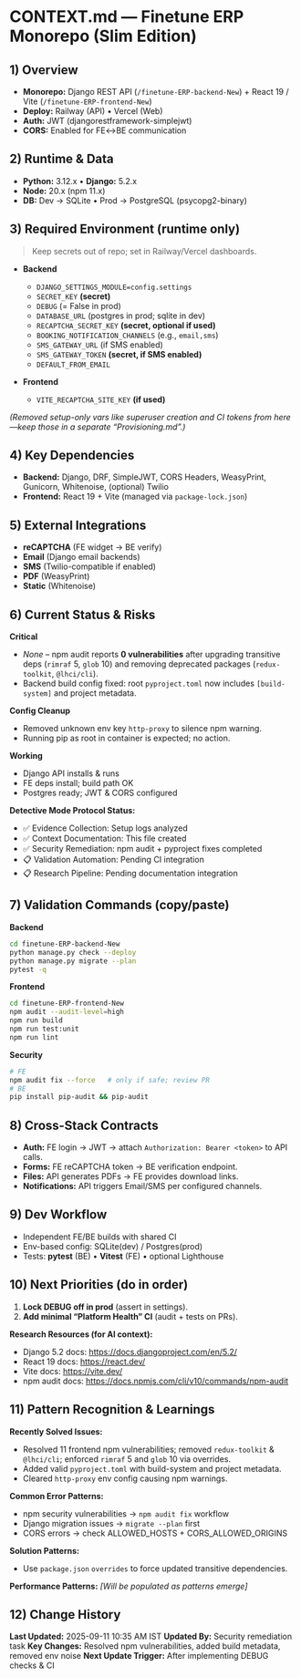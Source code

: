 # CONTEXT.md — Finetune ERP Monorepo (Slim Edition)

## 1) Overview

* **Monorepo:** Django REST API (`/finetune-ERP-backend-New`) + React 19 / Vite (`/finetune-ERP-frontend-New`)
* **Deploy:** Railway (API) • Vercel (Web)
* **Auth:** JWT (djangorestframework-simplejwt)
* **CORS:** Enabled for FE↔BE communication

## 2) Runtime & Data

* **Python:** 3.12.x • **Django:** 5.2.x
* **Node:** 20.x (npm 11.x)
* **DB:** Dev → SQLite • Prod → PostgreSQL (psycopg2-binary)

## 3) Required Environment (runtime only)

> Keep secrets out of repo; set in Railway/Vercel dashboards.

* **Backend**

  * `DJANGO_SETTINGS_MODULE=config.settings`
  * `SECRET_KEY` **(secret)**
  * `DEBUG` (= False in prod)
  * `DATABASE_URL` (postgres in prod; sqlite in dev)
  * `RECAPTCHA_SECRET_KEY` **(secret, optional if used)**
  * `BOOKING_NOTIFICATION_CHANNELS` (e.g., `email,sms`)
  * `SMS_GATEWAY_URL` (if SMS enabled)
  * `SMS_GATEWAY_TOKEN` **(secret, if SMS enabled)**
  * `DEFAULT_FROM_EMAIL`
* **Frontend**

  * `VITE_RECAPTCHA_SITE_KEY` **(if used)**

*(Removed setup-only vars like superuser creation and CI tokens from here—keep those in a separate “Provisioning.md”.)*

## 4) Key Dependencies

* **Backend:** Django, DRF, SimpleJWT, CORS Headers, WeasyPrint, Gunicorn, Whitenoise, (optional) Twilio
* **Frontend:** React 19 + Vite (managed via `package-lock.json`)

## 5) External Integrations

* **reCAPTCHA** (FE widget → BE verify)
* **Email** (Django email backends)
* **SMS** (Twilio-compatible if enabled)
* **PDF** (WeasyPrint)
* **Static** (Whitenoise)

## 6) Current Status & Risks

**Critical**

* _None_ – npm audit reports **0 vulnerabilities** after upgrading transitive deps (`rimraf` 5, `glob` 10) and removing deprecated packages (`redux-toolkit`, `@lhci/cli`).
* Backend build config fixed: root `pyproject.toml` now includes `[build-system]` and project metadata.

**Config Cleanup**

* Removed unknown env key `http-proxy` to silence npm warning.
* Running pip as root in container is expected; no action.

**Working**

* Django API installs & runs
* FE deps install; build path OK
* Postgres ready; JWT & CORS configured

**Detective Mode Protocol Status:**
- ✅ Evidence Collection: Setup logs analyzed
- ✅ Context Documentation: This file created
- ✅ Security Remediation: npm audit + pyproject fixes completed
- 📋 Validation Automation: Pending CI integration
- 📋 Research Pipeline: Pending documentation integration

## 7) Validation Commands (copy/paste)

**Backend**

```bash
cd finetune-ERP-backend-New
python manage.py check --deploy
python manage.py migrate --plan
pytest -q
```

**Frontend**

```bash
cd finetune-ERP-frontend-New
npm audit --audit-level=high
npm run build
npm run test:unit
npm run lint
```

**Security**

```bash
# FE
npm audit fix --force   # only if safe; review PR
# BE
pip install pip-audit && pip-audit
```

## 8) Cross-Stack Contracts

* **Auth:** FE login → JWT → attach `Authorization: Bearer <token>` to API calls.
* **Forms:** FE reCAPTCHA token → BE verification endpoint.
* **Files:** API generates PDFs → FE provides download links.
* **Notifications:** API triggers Email/SMS per configured channels.

## 9) Dev Workflow

* Independent FE/BE builds with shared CI
* Env-based config: SQLite(dev) / Postgres(prod)
* Tests: **pytest** (BE) • **Vitest** (FE) • optional Lighthouse

## 10) Next Priorities (do in order)

1. **Lock DEBUG off in prod** (assert in settings).
2. **Add minimal “Platform Health” CI** (audit + tests on PRs).

**Research Resources (for AI context):**
- Django 5.2 docs: https://docs.djangoproject.com/en/5.2/
- React 19 docs: https://react.dev/
- Vite docs: https://vite.dev/
- npm audit docs: https://docs.npmjs.com/cli/v10/commands/npm-audit

## 11) Pattern Recognition & Learnings
**Recently Solved Issues:**
- Resolved 11 frontend npm vulnerabilities; removed `redux-toolkit` & `@lhci/cli`; enforced `rimraf` 5 and `glob` 10 via overrides.
- Added valid `pyproject.toml` with build-system and project metadata.
- Cleared `http-proxy` env config causing npm warnings.

**Common Error Patterns:**
- npm security vulnerabilities → `npm audit fix` workflow
- Django migration issues → `migrate --plan` first
- CORS errors → check ALLOWED_HOSTS + CORS_ALLOWED_ORIGINS

**Solution Patterns:**
- Use `package.json` `overrides` to force updated transitive dependencies.

**Performance Patterns:**
*[Will be populated as patterns emerge]*

## 12) Change History
**Last Updated:** 2025-09-11 10:35 AM IST
**Updated By:** Security remediation task
**Key Changes:** Resolved npm vulnerabilities, added build metadata, removed env noise
**Next Update Trigger:** After implementing DEBUG checks & CI
